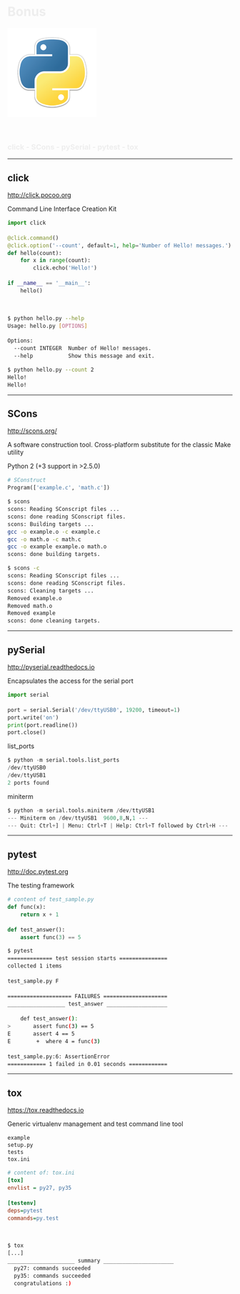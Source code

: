 <!-- .slide: data-background="resources/0.cover/background.png" -->

<h1 style="color: #EEEEEE;">
  Bonus
</h1>

![](resources/6.bonus/python-logo-mini.png)

</br>

<h3 style="color: #EEEEEE;">
  click - SCons - pySerial - pytest - tox
</h3>

<!-- .slide: data-transition="slide-in fade-out" -->

---

## click

http://click.pocoo.org

Command Line Interface Creation Kit

```python
import click

@click.command()
@click.option('--count', default=1, help='Number of Hello! messages.')
def hello(count):
    for x in range(count):
        click.echo('Hello!')

if __name__ == '__main__':
    hello()
```

</br>

```bash
$ python hello.py --help
Usage: hello.py [OPTIONS]

Options:
  --count INTEGER  Number of Hello! messages.
  --help           Show this message and exit.

```

```bash
$ python hello.py --count 2
Hello!
Hello!

```

---

## SCons

http://scons.org/

A software construction tool. Cross-platform substitute for the classic Make utility

Python 2 (+3 support in >2.5.0)

```python
# SConstruct
Program(['example.c', 'math.c'])
```

```bash
$ scons
scons: Reading SConscript files ...
scons: done reading SConscript files.
scons: Building targets ...
gcc -o example.o -c example.c
gcc -o math.o -c math.c
gcc -o example example.o math.o
scons: done building targets.
```

```bash
$ scons -c
scons: Reading SConscript files ...
scons: done reading SConscript files.
scons: Cleaning targets ...
Removed example.o
Removed math.o
Removed example
scons: done cleaning targets.
```

---

## pySerial

http://pyserial.readthedocs.io

Encapsulates the access for the serial port

```python
import serial

port = serial.Serial('/dev/ttyUSB0', 19200, timeout=1)
port.write('on')
print(port.readline())
port.close()
```

list_ports

```python
$ python -m serial.tools.list_ports
/dev/ttyUSB0        
/dev/ttyUSB1        
2 ports found
```

miniterm

```python
$ python -m serial.tools.miniterm /dev/ttyUSB1
--- Miniterm on /dev/ttyUSB1  9600,8,N,1 ---
--- Quit: Ctrl+] | Menu: Ctrl+T | Help: Ctrl+T followed by Ctrl+H ---
```

---

## pytest

http://doc.pytest.org

The testing framework

```python
# content of test_sample.py
def func(x):
    return x + 1

def test_answer():
    assert func(3) == 5
```

```bash
$ pytest
============== test session starts ===============
collected 1 items

test_sample.py F

==================== FAILURES ====================
__________________ test_answer ___________________

    def test_answer():
>       assert func(3) == 5
E       assert 4 == 5
E        +  where 4 = func(3)

test_sample.py:6: AssertionError
============ 1 failed in 0.01 seconds ============
```

---

## tox

https://tox.readthedocs.io

Generic virtualenv management and test command line tool

```
example
setup.py
tests
tox.ini
```

```ini
# content of: tox.ini
[tox]
envlist = py27, py35

[testenv]
deps=pytest
commands=py.test
```

</br>

```bash
$ tox
[...]
_____________________ summary ______________________
  py27: commands succeeded
  py35: commands succeeded
  congratulations :)
```
